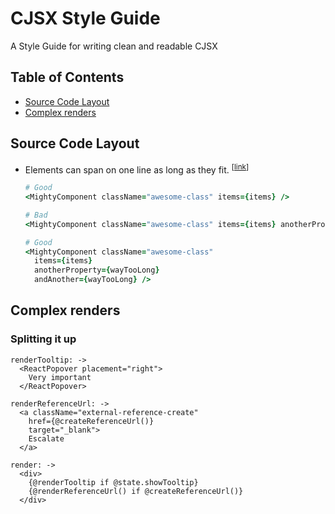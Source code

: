 CJSX Style Guide
================

A Style Guide for writing clean and readable CJSX

## Table of Contents
* [Source Code Layout](#source-code-layout)
* [Complex renders](#complex-renders)

## Source Code Layout

* <a name="one-line"></a>
  Elements can span on one line as long as they fit. 
<sup>[[link](#one-line)]</sup>
  
  ```Coffee
  # Good
  <MightyComponent className="awesome-class" items={items} />
  
  # Bad
  <MightyComponent className="awesome-class" items={items} anotherProperty={wayTooLong} andAnother={wayTooLong} />
  
  # Good
  <MightyComponent className="awesome-class"
    items={items}
    anotherProperty={wayTooLong}
    andAnother={wayTooLong} />
  ```

## Complex renders
### Splitting it up
```
renderTooltip: ->
  <ReactPopover placement="right">
    Very important
  </ReactPopover>

renderReferenceUrl: ->
  <a className="external-reference-create"
    href={@createReferenceUrl()}
    target="_blank">
    Escalate
  </a>

render: ->
  <div>
    {@renderTooltip if @state.showTooltip}
    {@renderReferenceUrl() if @createReferenceUrl()}
  </div>
```
